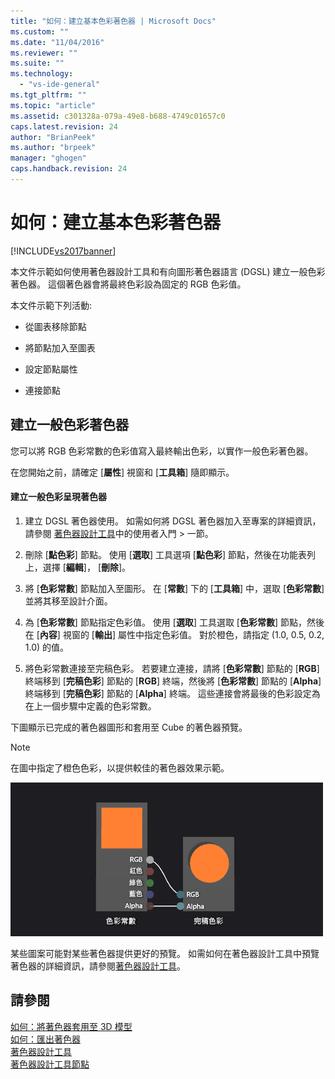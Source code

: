```yaml
---
title: "如何：建立基本色彩著色器 | Microsoft Docs"
ms.custom: ""
ms.date: "11/04/2016"
ms.reviewer: ""
ms.suite: ""
ms.technology: 
  - "vs-ide-general"
ms.tgt_pltfrm: ""
ms.topic: "article"
ms.assetid: c301328a-079a-49e8-b688-4749c01657c0
caps.latest.revision: 24
author: "BrianPeek"
ms.author: "brpeek"
manager: "ghogen"
caps.handback.revision: 24
---
```

# 如何：建立基本色彩著色器
[!INCLUDE[vs2017banner](../code-quality/includes/vs2017banner.md)]

本文件示範如何使用著色器設計工具和有向圖形著色器語言 \(DGSL\) 建立一般色彩著色器。  這個著色器會將最終色彩設為固定的 RGB 色彩值。  
  
 本文件示範下列活動:  
  
-   從圖表移除節點  
  
-   將節點加入至圖表  
  
-   設定節點屬性  
  
-   連接節點  
  
## 建立一般色彩著色器  
 您可以將 RGB 色彩常數的色彩值寫入最終輸出色彩，以實作一般色彩著色器。  
  
 在您開始之前，請確定 \[**屬性**\] 視窗和 \[**工具箱**\] 隨即顯示。  
  
#### 建立一般色彩呈現著色器  
  
1.  建立 DGSL 著色器使用。  如需如何將 DGSL 著色器加入至專案的詳細資訊，請參閱 [著色器設計工具](../designers/shader-designer.md)中的使用者入門 \> 一節。  
  
2.  刪除 \[**點色彩**\] 節點。  使用 \[**選取**\] 工具選項 \[**點色彩**\] 節點，然後在功能表列上，選擇 \[**編輯**\]， \[**刪除**\]。  
  
3.  將 \[**色彩常數**\] 節點加入至圖形。  在 \[**常數**\] 下的 \[**工具箱**\] 中，選取 \[**色彩常數**\] 並將其移至設計介面。  
  
4.  為 \[**色彩常數**\] 節點指定色彩值。  使用 \[**選取**\] 工具選取 \[**色彩常數**\] 節點，然後在 \[**內容**\] 視窗的 \[**輸出**\] 屬性中指定色彩值。  對於橙色，請指定 \(1.0, 0.5, 0.2, 1.0\) 的值。  
  
5.  將色彩常數連接至完稿色彩。  若要建立連接，請將 \[**色彩常數**\] 節點的 \[**RGB**\] 終端移到 \[**完稿色彩**\] 節點的 \[**RGB**\] 終端，然後將 \[**色彩常數**\] 節點的 \[**Alpha**\] 終端移到 \[**完稿色彩**\] 節點的 \[**Alpha**\] 終端。  這些連接會將最後的色彩設定為在上一個步驟中定義的色彩常數。  
  
 下圖顯示已完成的著色器圖形和套用至 Cube 的著色器預覽。  
  
> [!NOTE]
>  在圖中指定了橙色色彩，以提供較佳的著色器效果示範。  
  
 ![3D 模型上的著色器圖形及其結果](../designers/media/digit-flat-color-effect.png "Digit\-Flat\-Color\-Effect")  
  
 某些圖案可能對某些著色器提供更好的預覽。  如需如何在著色器設計工具中預覽著色器的詳細資訊，請參閱[著色器設計工具](../designers/shader-designer.md)。  
  
## 請參閱  
 [如何：將著色器套用至 3D 模型](../designers/how-to-apply-a-shader-to-a-3-d-model.md)   
 [如何：匯出著色器](../designers/how-to-export-a-shader.md)   
 [著色器設計工具](../designers/shader-designer.md)   
 [著色器設計工具節點](../designers/shader-designer-nodes.md)